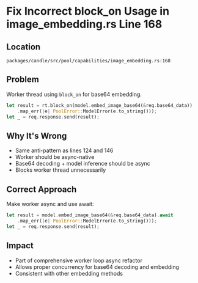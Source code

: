 # Fix Incorrect block_on Usage in image_embedding.rs Line 168

## Location
`packages/candle/src/pool/capabilities/image_embedding.rs:168`

## Problem
Worker thread using `block_on` for base64 embedding.

```rust
let result = rt.block_on(model.embed_image_base64(&req.base64_data))
    .map_err(|e| PoolError::ModelError(e.to_string()));
let _ = req.response.send(result);
```

## Why It's Wrong
- Same anti-pattern as lines 124 and 146
- Worker should be async-native
- Base64 decoding + model inference should be async
- Blocks worker thread unnecessarily

## Correct Approach
Make worker async and use await:

```rust
let result = model.embed_image_base64(&req.base64_data).await
    .map_err(|e| PoolError::ModelError(e.to_string()));
let _ = req.response.send(result);
```

## Impact
- Part of comprehensive worker loop async refactor
- Allows proper concurrency for base64 decoding and embedding
- Consistent with other embedding methods
